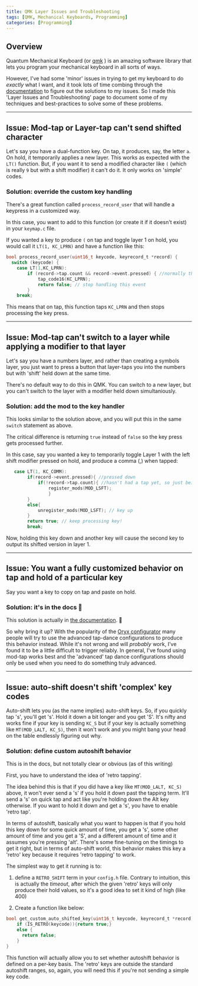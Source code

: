 ```yaml
---
title: QMK Layer Issues and Troubleshooting
tags: [QMK, Mechanical Keyboards, Programming]
categories: [Programming]
---
```


## Overview

Quantum Mechanical Keyboard (or [qmk](https://qmk.fm/) ) is an amazing software library that lets you program your mechanical keyboard in all sorts of ways. 

However, I've had some 'minor' issues in trying to get my keyboard to do *exactly* what I want, and it took lots of time combing through the [documentation](https://docs.qmk.fm/) to figure out the solutions to my issues. So I made this 'Layer Issues and Troubleshooting' page to document some of my techniques and best-practices to solve some of these problems.

***

## Issue: Mod-tap or Layer-tap can't send shifted character

Let's say you have a dual-function key. On tap, it produces, say, the letter `a`. On hold, it temporarily applies a new layer. This works as expected with the `LT()` function. But, if you want it to send a modified character like `(` (which is really `9` but with a shift modifier) it can't do it. It only works on 'simple' codes.

### Solution: override the custom key handling

There's a great function called `process_record_user` that will handle a keypress in a customized way.

In this case, you want to add to this function (or create it if it doesn't exist) in your `keymap.c` file. 

If you wanted a key to produce `(` on tap and toggle layer 1 on hold, you would call it `LT(1, KC_LPRN)` and have a function like this: 

```c
bool process_record_user(uint16_t keycode, keyrecord_t *record) {
  switch (keycode) {
    case LT(1,KC_LPRN):
        if (record->tap.count && record->event.pressed) { //normally the tap sends nothing, you intercept it here
            tap_code16(KC_LPRN); 
            return false; // stop handling this event
        }
    break;
```

This means that on tap, this function taps `KC_LPRN` and then stops processing the key press.

***

## Issue: Mod-tap can't switch to a layer while applying a modifier to that layer

Let's say you have a numbers layer, and rather than creating a symbols layer, you just want to press a button that layer-taps you into the numbers but with 'shift' held down at the same time.

There's no default way to do this in QMK. You can switch to a new layer, but you can't switch to the layer with a modifier held down simultaniously.

### Solution: add the mod to the key handler

This looks similar to the solution above, and you will put this in the same `switch` statement as above.

The critical difference is returning `true` instead of `false` so the key press gets processed further. 

In this case, say you wanted a key to temporarily toggle Layer 1 with the left shift modifier pressed on hold, and produce a comma (,) when tapped:

```c
   case LT(1, KC_COMM):
        if(record->event.pressed){ //pressed down
            if(!record->tap.count){ //hasn't had a tap yet, so just being held down
                register_mods(MOD_LSFT);
                }
        }
        else{
            unregister_mods(MOD_LSFT); // key up
        }
        return true; // keep processing key!
        break;
```
Now, holding this key down and another key will cause the second key to output its shifted version in layer 1.

***

## Issue: You want a fully customized behavior on tap and hold of a particular key

Say you want a key to copy on tap and paste on hold.

### Solution: it's in the docs 🙂

This solution is actually in [the documentation](https://github.com/qmk/qmk_firmware/blob/master/docs/mod_tap.md#changing-both-tap-and-hold). 🙂

So why bring it up? With the popularity of the [Oryx configurator](https://configure.zsa.io) many people will try to use the advanced tap-dance configurations to produce this behavior instead. While it's not wrong and will *probably* work, I've found it to be a little difficult to trigger reliably. In general, I've found using mod-tap works best and the 'advanced' tap dance configurations should only be used when you need to do something truly advanced.

***

## Issue: auto-shift doesn't shift 'complex' key codes

Auto-shift lets you (as the name implies) auto-shift keys. So, if you quickly tap 's', you'll get 's'. Hold it down a bit longer and you get 'S'. It's nifty and works fine if your key is sending `KC_S` but if your key is actually something like `MT(MOD_LALT, KC_S)`, then it won't work and you might bang your head on the table endlessly figuring out why. 

### Solution: define custom autoshift behavior

This is in the docs, but not totally clear or obvious (as of this writing)

First, you have to understand the idea of 'retro tapping'. 

The idea behind this is that if you did have a key like `MT(MOD_LALT, KC_S)` above, it won't ever send a 's' if you hold it down past the tapping term. It'll send a 's' on quick tap and act like you're holding down the Alt key otherwise. If you want to hold it down and get a 's', you have to enable 'retro tap'.

In terms of autoshift, basically what you want to happen is that if you hold this key down for some quick amount of time, you get a 's', some other amount of time and you get a 'S', and a different amount of time and it assumes you're pressing 'alt'. There's some fine-tuning on the timings to get it right, but in terms of auto-shift world, this behavior makes this key a 'retro' key because it requires 'retro tapping' to work.

The simplest way to get it running is to:

1. define a `RETRO_SHIFT` term in your `config.h` file. Contrary to intuition, this is actually the *timeout*, after which the given 'retro' keys will only produce their hold values, so it's a good idea to set it kind of high (like 400)

2. Create a function like below:

```c
bool get_custom_auto_shifted_key(uint16_t keycode, keyrecord_t *record) {
    if (IS_RETRO(keycode)){return true;}
    else {
      return false;
    }
}

```

This function will actually allow you to set whether autoshift behavior is defined on a per-key basis. The 'retro' keys are outside the standard autoshift ranges, so, again, you will need this if you're not sending a simple key code.
